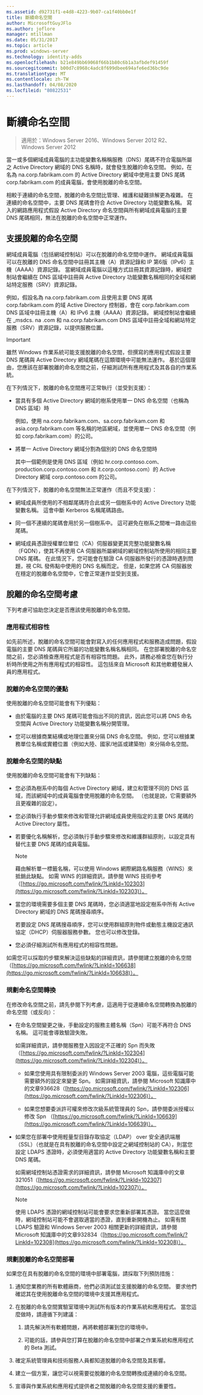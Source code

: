 ```yaml
---
ms.assetid: d92731f1-e4d8-4223-9b07-ca1f40bb0e1f
title: 斷續命名空間
author: MicrosoftGuyJFlo
ms.author: joflore
manager: mtillman
ms.date: 05/31/2017
ms.topic: article
ms.prod: windows-server
ms.technology: identity-adds
ms.openlocfilehash: b21e849bb69068f66b1b80c6b1a3afbdef91459f
ms.sourcegitcommit: b00d7c8968c4adc8f699dbee694afe6ed36bc9de
ms.translationtype: MT
ms.contentlocale: zh-TW
ms.lasthandoff: 04/08/2020
ms.locfileid: "80822531"
---
```

# <a name="disjoint-namespace"></a>斷續命名空間

>適用於：Windows Server 2016、Windows Server 2012 R2、Windows Server 2012

當一或多個網域成員電腦的主功能變數名稱稱服務（DNS）尾碼不符合電腦所屬之 Active Directory 網域的 DNS 名稱時，就會發生脫離的命名空間。 例如，在名為 na.corp.fabrikam.com 的 Active Directory 網域中使用主要 DNS 尾碼 corp.fabrikam.com 的成員電腦，會使用脫離的命名空間。  
  
相較于連續的命名空間，脫離的命名空間比管理、維護和疑難排解更為複雜。 在連續的命名空間中，主要 DNS 尾碼會符合 Active Directory 功能變數名稱。 寫入的網路應用程式假設 Active Directory 命名空間與所有網域成員電腦的主要 DNS 尾碼相同，無法在脫離的命名空間中正常運作。  
  
## <a name="support-for-disjoint-namespaces"></a>支援脫離的命名空間  
網域成員電腦（包括網域控制站）可以在脫離的命名空間中運作。 網域成員電腦可以在脫離的 DNS 命名空間中註冊其主機（A）資源記錄和 IP 第6版（IPv6）主機（AAAA）資源記錄。 當網域成員電腦以這種方式註冊其資源記錄時，網域控制站會繼續在 DNS 區域中註冊與 Active Directory 功能變數名稱相同的全域和網站特定服務（SRV）資源記錄。  
  
例如，假設名為 na.corp.fabrikam.com 且使用主要 DNS 尾碼 corp.fabrikam.com 的域 Active Directory 控制器，會在 corp.fabrikam.com DNS 區域中註冊主機（A）和 IPv6 主機（AAAA）資源記錄。 網域控制站會繼續在 _msdcs. na .com 和 na.corp.fabrikam.com DNS 區域中註冊全域和網站特定服務（SRV）資源記錄，以提供服務位置。  
  
> [!IMPORTANT]  
> 雖然 Windows 作業系統可能支援脫離的命名空間，但撰寫的應用程式假設主要 DNS 尾碼與 Active Directory 網域尾碼在這類環境中可能無法運作。 基於這個理由，您應該在部署脫離的命名空間之前，仔細測試所有應用程式及其各自的作業系統。  
  
在下列情況下，脫離的命名空間應可正常執行（並受到支援）：  
  
-   當具有多個 Active Directory 網域的樹系使用單一 DNS 命名空間（也稱為 DNS 區域）時  
  
    例如，使用 na.corp.fabrikam.com、sa.corp.fabrikam.com 和 asia.corp.fabrikam.com 等名稱的地區網域，並使用單一 DNS 命名空間（例如 corp.fabrikam.com）的公司。  
  
-   將單一 Active Directory 網域分割為個別的 DNS 命名空間時  
  
    其中一個範例是使用 DNS 區域（例如 hr.corp.contoso.com、production.corp.contoso.com 和 it.corp.contoso.com）的 Active Directory 網域 corp.contoso.com 的公司。  
  
在下列情況下，脫離的命名空間無法正常運作（而且不受支援）：  
  
-   網域成員所使用的不相鄰尾碼符合此或另一個樹系中的 Active Directory 功能變數名稱。 這會中斷 Kerberos 名稱尾碼路由。  
  
-   同一個不連續的尾碼會用於另一個樹系中。 這可避免在樹系之間唯一路由這些尾碼。  
  
-   網域成員憑證授權單位單位（CA）伺服器變更其完整功能變數名稱（FQDN），使其不再使用 CA 伺服器所屬網域的網域控制站所使用的相同主要 DNS 尾碼。 在此情況下，您可能會在驗證 CA 伺服器所發行的憑證時遇到問題，視 CRL 發佈點中使用的 DNS 名稱而定。 但是，如果您將 CA 伺服器放在穩定的脫離命名空間中，它會正常運作並受到支援。  
  
## <a name="considerations-for-disjoint-namespaces"></a>脫離的命名空間考慮  
下列考慮可協助您決定是否應該使用脫離的命名空間。  
  
### <a name="application-compatibility"></a>應用程式相容性  
如先前所述，脫離的命名空間可能會對寫入的任何應用程式和服務造成問題，假設電腦的主要 DNS 尾碼與它所屬的功能變數名稱名稱相同。 在您部署脫離的命名空間之前，您必須檢查應用程式是否有相容性問題。 此外，請務必檢查您在執行分析時所使用之所有應用程式的相容性。 這包括來自 Microsoft 和其他軟體發展人員的應用程式。  
  
### <a name="advantages-of-disjoint-namespaces"></a>脫離的命名空間的優點  
使用脫離的命名空間可能會有下列優點：  
  
-   由於電腦的主要 DNS 尾碼可能會指出不同的資訊，因此您可以將 DNS 命名空間與 Active Directory 功能變數名稱分開管理。  
  
-   您可以根據商業結構或地理位置來分隔 DNS 命名空間。 例如，您可以根據業務單位名稱或實體位置（例如大陸、國家/地區或建築物）來分隔命名空間。  
  
### <a name="disadvantages-of-disjoint-namespaces"></a>脫離命名空間的缺點  
使用脫離的命名空間可能會有下列缺點：  
  
-   您必須為樹系中的每個 Active Directory 網域，建立和管理不同的 DNS 區域，而該網域中的成員電腦會使用脫離的命名空間。 （也就是說，它需要額外且更複雜的設定）。  
  
-   您必須執行手動步驟來修改和管理允許網域成員使用指定的主要 DNS 尾碼的 Active Directory 屬性。  
  
-   若要優化名稱解析，您必須執行手動步驟來修改和維護群組原則，以設定具有替代主要 DNS 尾碼的成員電腦。  
  
    > [!NOTE]  
    > 藉由解析單一標籤名稱，可以使用 Windows 網際網路名稱服務（WINS）來抵銷此缺點。 如需 WINS 的詳細資訊，請參閱 WINS 技術參考（[https://go.microsoft.com/fwlink/?LinkId=102303](https://go.microsoft.com/fwlink/?LinkId=102303)）。  
  
-   當您的環境需要多個主要 DNS 尾碼時，您必須適當地設定樹系中所有 Active Directory 網域的 DNS 尾碼搜尋順序。  
  
    若要設定 DNS 尾碼搜尋順序，您可以使用群組原則物件或動態主機設定通訊協定（DHCP）伺服器服務參數。 您也可以修改登錄。  
  
-   您必須仔細測試所有應用程式的相容性問題。  
  
如需您可以採取的步驟來解決這些缺點的詳細資訊，請參閱建立脫離的命名空間（[https://go.microsoft.com/fwlink/?LinkId=106638](https://go.microsoft.com/fwlink/?LinkId=106638)）。  
  
### <a name="planning-a-namespace-transition"></a>規劃命名空間轉換  
在修改命名空間之前，請先參閱下列考慮，這適用于從連續命名空間轉換為脫離的命名空間（或反向）：  
  
-   在命名空間變更之後，手動設定的服務主體名稱（Spn）可能不再符合 DNS 名稱。 這可能會導致驗證失敗。  
  
    如需詳細資訊，請參閱服務登入因設定不正確的 Spn 而失敗（[https://go.microsoft.com/fwlink/?LinkId=102304](https://go.microsoft.com/fwlink/?LinkId=102304)）。  
  
    -   如果您使用具有限制委派的 Windows Server 2003 電腦，這些電腦可能需要額外的設定來變更 Spn。 如需詳細資訊，請參閱 Microsoft 知識庫中的文章936628（[https://go.microsoft.com/fwlink/?LinkId=102306](https://go.microsoft.com/fwlink/?LinkId=102306)）。  
  
    -   如果您想要委派許可權來修改次級系統管理員的 Spn，請參閱委派授權以修改 Spn （[https://go.microsoft.com/fwlink/?LinkId=106639](https://go.microsoft.com/fwlink/?LinkId=106639)）。  
  
-   如果您在部署中使用輕量型目錄存取協定（LDAP） over 安全通訊端層（SSL）（也就是在具有脫離的命名空間中設定之網域控制站的 CA），則當您設定 LDAPS 憑證時，必須使用適當的 Active Directory 功能變數名稱和主要 DNS 尾碼。  
  
    如需網域控制站憑證需求的詳細資訊，請參閱 Microsoft 知識庫中的文章321051（[https://go.microsoft.com/fwlink/?LinkId=102307](https://go.microsoft.com/fwlink/?LinkId=102307)）。  
  
    > [!NOTE]  
    > 使用 LDAPS 憑證的網域控制站可能會要求您重新部署其憑證。 當您這麼做時，網域控制站可能不會選取適當的憑證，直到重新開機為止。 如需有關 LDAPS 驗證和 Windows Server 2003 相關更新的詳細資訊，請參閱 Microsoft 知識庫中的文章932834（[https://go.microsoft.com/fwlink/?LinkId=102308](https://go.microsoft.com/fwlink/?LinkId=102308)）。  
  
### <a name="planning-for-disjoint-namespace-deployments"></a>規劃脫離的命名空間部署  
如果您在具有脫離的命名空間的環境中部署電腦，請採取下列預防措施：  
  
1.  通知您業務的所有軟體廠商，他們必須測試並支援脫離的命名空間。 要求他們確認其在使用脫離命名空間的環境中支援其應用程式。  
  
2.  在脫離的命名空間實驗室環境中測試所有版本的作業系統和應用程式。 當您這麼做時，請遵循下列建議：  
  
    1.  請先解決所有軟體問題，再將軟體部署到您的環境中。  
  
    2.  可能的話，請參與您打算在脫離的命名空間中部署之作業系統和應用程式的 Beta 測試。  
  
3.  確定系統管理員和技術服務人員都知道脫離的命名空間及其影響。  
  
4.  建立一個方案，讓您可以視需要從脫離的命名空間轉換成連續的命名空間。  
  
5.  宣導與作業系統和應用程式提供者之間脫離的命名空間支援的重要性。  
  


